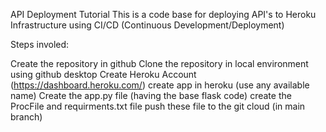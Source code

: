 API Deployment Tutorial
This is a code base for deploying API's to Heroku Infrastructure using CI/CD (Continuous Development/Deployment)

Steps involed:

Create the repository in github
Clone the repository in local environment using github desktop
Create Heroku Account (https://dashboard.heroku.com/)
create app in heroku (use any available name)
Create the app.py file (having the base flask code)
create the ProcFile and requirments.txt file
push these file to the git cloud (in main branch)